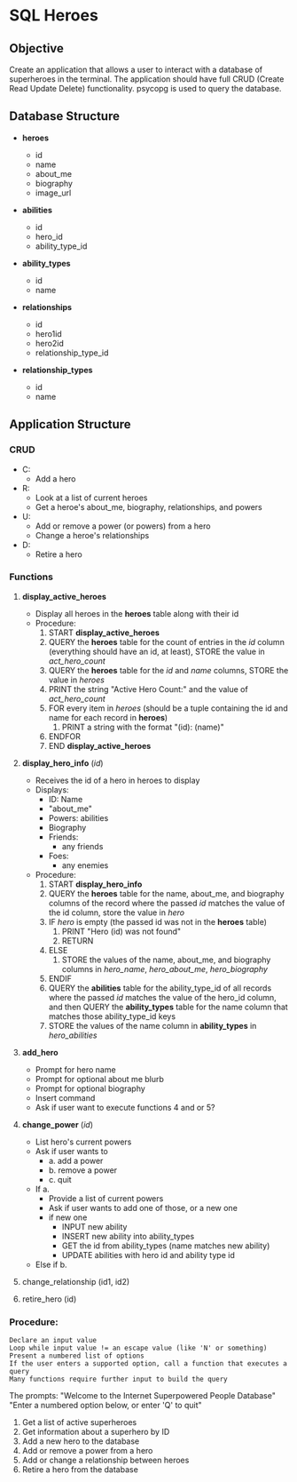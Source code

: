# SQL Heroes

## Objective

Create an application that allows a user to interact with a database of superheroes in the terminal. The application should have full CRUD (Create Read Update Delete) functionality. psycopg is used to query the database.

## Database Structure

- **heroes**
  - id
  - name
  - about_me
  - biography
  - image_url

- **abilities**
  - id
  - hero_id
  - ability_type_id
	
- **ability_types**
  - id
  - name

- **relationships**
  - id
  - hero1id
  - hero2id
  - relationship_type_id

- **relationship_types**
  - id
  - name

## Application Structure
### CRUD
- C:
  - Add a hero
- R:
  - Look at a list of current heroes
  - Get a heroe's about_me, biography, relationships, and powers
- U:
  - Add or remove a power (or powers) from a hero
  - Change a heroe's relationships
- D:
  - Retire a hero
	
### Functions
1. **display_active_heroes**
   - Display all heroes in the **heroes** table along with their id
   - Procedure:
     1. START **display_active_heroes**
     2. QUERY the **heroes** table for the count of entries in the *id* column (everything should have an id, at least), STORE the value in *act_hero_count*
     3. QUERY the **heroes** table for the *id* and *name* columns, STORE the value in *heroes*
     4. PRINT the string "Active Hero Count:" and the value of *act_hero_count*
     5. FOR every item in *heroes* (should be a tuple containing the id and name for each record in **heroes**)
        1. PRINT a string with the format "(id): (name)"
     6. ENDFOR
     7. END **display_active_heroes**
2. **display_hero_info** (*id*)
   - Receives the id of a hero in heroes to display
   - Displays:
     - ID: Name
     - "about_me"
     - Powers: abilities
     - Biography
     - Friends:
       - any friends
     - Foes:
       - any enemies
   - Procedure: 
     1. START **display_hero_info**
     2. QUERY the **heroes** table for the name, about_me, and biography columns of the record where the passed *id* matches the value of the id column, store the value in *hero*
     3. IF *hero* is empty (the passed id was not in the **heroes** table)
        1. PRINT "Hero (id) was not found"
        2. RETURN
     4. ELSE
        1. STORE the values of the name, about_me, and biography columns in *hero_name*, *hero_about_me*, *hero_biography*
     5. ENDIF
     6. QUERY the **abilities** table for the ability_type_id of all records where the passed *id* matches the value of the hero_id column, and then QUERY the **ability_types** table for the name column that matches those ability_type_id keys
     7. STORE the values of the name column in **ability_types** in *hero_abilities*
3. **add_hero**
   - Prompt for hero name
   - Prompt for optional about me blurb
   - Prompt for optional biography
   - Insert command
   - Ask if user want to execute functions 4 and or 5?
4. **change_power** (*id*)
   - List hero's current powers
   - Ask if user wants to
     - a. add a power
     - b. remove a power
     - c. quit
    - If a.
	    - Provide a list of current powers
	    - Ask if user wants to add one of those, or a new one
        - if new one
          - INPUT new ability
          - INSERT new ability into ability_types
          - GET the id from ability_types (name matches new ability)
          - UPDATE abilities with hero id and ability type id
    - Else if b.

5. change_relationship (id1, id2)
6. retire_hero (id)

### Procedure:
	Declare an input value
	Loop while input value != an escape value (like 'N' or something)
	Present a numbered list of options
	If the user enters a supported option, call a function that executes a query
	Many functions require further input to build the query

The prompts:
"Welcome to the Internet Superpowered People Database"
"Enter a numbered option below, or enter 'Q' to quit"
1. Get a list of active superheroes
2. Get information about a superhero by ID
3. Add a new hero to the database
4. Add or remove a power from a hero
5. Add or change a relationship between heroes
6. Retire a hero from the database

